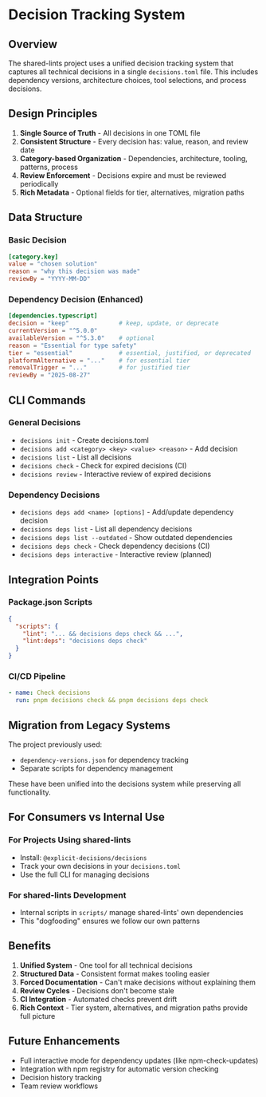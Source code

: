 # Decision Tracking System

## Overview

The shared-lints project uses a unified decision tracking system that captures all technical decisions in a single `decisions.toml` file. This includes dependency versions, architecture choices, tool selections, and process decisions.

## Design Principles

1. **Single Source of Truth** - All decisions in one TOML file
2. **Consistent Structure** - Every decision has: value, reason, and review date
3. **Category-based Organization** - Dependencies, architecture, tooling, patterns, process
4. **Review Enforcement** - Decisions expire and must be reviewed periodically
5. **Rich Metadata** - Optional fields for tier, alternatives, migration paths

## Data Structure

### Basic Decision
```toml
[category.key]
value = "chosen solution"
reason = "why this decision was made"
reviewBy = "YYYY-MM-DD"
```

### Dependency Decision (Enhanced)
```toml
[dependencies.typescript]
decision = "keep"              # keep, update, or deprecate
currentVersion = "^5.0.0"
availableVersion = "^5.3.0"    # optional
reason = "Essential for type safety"
tier = "essential"             # essential, justified, or deprecated
platformAlternative = "..."    # for essential tier
removalTrigger = "..."         # for justified tier
reviewBy = "2025-08-27"
```

## CLI Commands

### General Decisions
- `decisions init` - Create decisions.toml
- `decisions add <category> <key> <value> <reason>` - Add decision
- `decisions list` - List all decisions
- `decisions check` - Check for expired decisions (CI)
- `decisions review` - Interactive review of expired decisions

### Dependency Decisions
- `decisions deps add <name> [options]` - Add/update dependency decision
- `decisions deps list` - List all dependency decisions
- `decisions deps list --outdated` - Show outdated dependencies
- `decisions deps check` - Check dependency decisions (CI)
- `decisions deps interactive` - Interactive review (planned)

## Integration Points

### Package.json Scripts
```json
{
  "scripts": {
    "lint": "... && decisions deps check && ...",
    "lint:deps": "decisions deps check"
  }
}
```

### CI/CD Pipeline
```yaml
- name: Check decisions
  run: pnpm decisions check && pnpm decisions deps check
```

## Migration from Legacy Systems

The project previously used:
- `dependency-versions.json` for dependency tracking
- Separate scripts for dependency management

These have been unified into the decisions system while preserving all functionality.

## For Consumers vs Internal Use

### For Projects Using shared-lints
- Install: `@explicit-decisions/decisions`
- Track your own decisions in your `decisions.toml`
- Use the full CLI for managing decisions

### For shared-lints Development
- Internal scripts in `scripts/` manage shared-lints' own dependencies
- This "dogfooding" ensures we follow our own patterns

## Benefits

1. **Unified System** - One tool for all technical decisions
2. **Structured Data** - Consistent format makes tooling easier
3. **Forced Documentation** - Can't make decisions without explaining them
4. **Review Cycles** - Decisions don't become stale
5. **CI Integration** - Automated checks prevent drift
6. **Rich Context** - Tier system, alternatives, and migration paths provide full picture

## Future Enhancements

- Full interactive mode for dependency updates (like npm-check-updates)
- Integration with npm registry for automatic version checking
- Decision history tracking
- Team review workflows